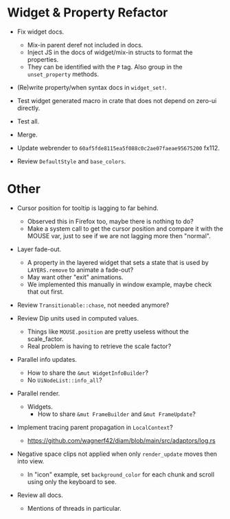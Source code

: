 # Widget & Property Refactor

* Fix widget docs.
    - Mix-in parent deref not included in docs.
    - Inject JS in the docs of widget/mix-in structs to format the properties.
    - They can be identified with the `P` tag.
        Also group in the `unset_property` methods.

* (Re)write property/when syntax docs in `widget_set!`.
* Test widget generated macro in crate that does not depend on zero-ui directly.

* Test all.
* Merge.

* Update webrender to `60af5fde8115ea5f088c0c2ae07faeae95675200` fx112.
* Review `DefaultStyle` and `base_colors`.

# Other

* Cursor position for tooltip is lagging to far behind.
    - Observed this in Firefox too, maybe there is nothing to do?
    - Make a system call to get the cursor position and compare it with the MOUSE var, just to see if we are not lagging more then "normal".
* Layer fade-out.
    - A property in the layered widget that sets a state that is used by `LAYERS.remove` to animate a fade-out?
    - May want other "exit" animations.
    - We implemented this manually in window example, maybe check that out first.

* Review `Transitionable::chase`, not needed anymore?
* Review Dip units used in computed values.
    - Things like `MOUSE.position` are pretty useless without the scale_factor.
    - Real problem is having to retrieve the scale factor?

* Parallel info updates.
    - How to share the `&mut WidgetInfoBuilder`?
    - No `UiNodeList::info_all`?

* Parallel render.
    - Widgets.
        - How to share `&mut FrameBuilder` and `&mut FrameUpdate`?

* Implement tracing parent propagation in `LocalContext`?
    - https://github.com/wagnerf42/diam/blob/main/src/adaptors/log.rs

* Negative space clips not applied when only `render_update` moves then into view.
    - In "icon" example, set `background_color` for each chunk and scroll using only the keyboard to see.

* Review all docs.
    - Mentions of threads in particular.
